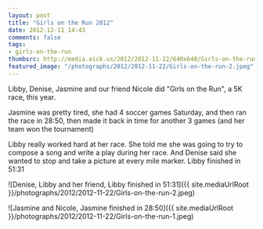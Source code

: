 ```yaml
---
layout: post
title: "Girls on the Run 2012"
date: 2012-12-11 14:43
comments: false
tags: 
- girls-on-the-run
thumbsrc: http://media.eick.us/2012/2012-11-22/640x640/Girls-on-the-run-2.jpeg
featured_image: "/photographs/2012/2012-11-22/Girls-on-the-run-2.jpeg"
---
```

Libby, Denise, Jasmine and our friend Nicole did "Girls on the Run", a 5K race, this year. 

Jasmine was pretty tired, she had 4 soccer games Saturday, and then ran the race in 28:50, then made it back in time for another 3 games (and her team won the tournament)

Libby really worked hard at her race.  She told me she was going to try to compose a song and write a play during her race.  And Denise said she wanted to stop and take a picture at every mile marker.  Libby finished in 51:31
 
![Denise, Libby and her friend, Libby finished in 51:31]({{ site.mediaUrlRoot }}/photographs/2012/2012-11-22/Girls-on-the-run-2.jpeg)


![Jasmine and Nicole, Jasmine finished in 28:50]({{ site.mediaUrlRoot }}/photographs/2012/2012-11-22/Girls-on-the-run-1.jpeg)


